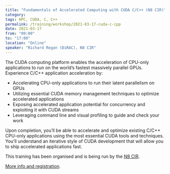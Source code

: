 ```yaml
---
title: "Fundamentals of Accelerated Computing with CUDA C/C++ (N8 CIR)"
category:
tags: HPC, CUDA, C, C++
permalink: /training/workshop/2021-03-17-cuda-c-cpp
date: 2021-03-17
from: "09:00"
to: "17:00"
location: "Online"
speaker: "Richard Regan (DiRAC), N8 CIR"
---
```


The CUDA computing platform enables the acceleration of CPU-only applications to run on the world’s fastest massively parallel GPUs. Experience C/C++ application acceleration by:

  * Accelerating CPU-only applications to run their latent parallelism on GPUs
  * Utilizing essential CUDA memory management techniques to optimize accelerated applications
  * Exposing accelerated application potential for concurrency and exploiting it with CUDA streams
  * Leveraging command line and visual profiling to guide and check your work

Upon completion, you’ll be able to accelerate and optimize existing C/C++ CPU-only applications using the most essential CUDA tools and techniques. You’ll understand an iterative style of CUDA development that will allow you to ship accelerated applications fast.

This training has been organised and is being run by the [N8 CIR](https://n8cir.org.uk/).

[More info and registration](https://n8cir.org.uk/news/cuda-cc-fundamentals/).
